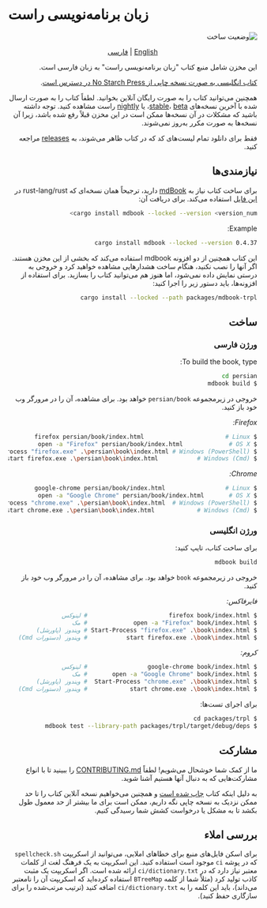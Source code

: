 
# زبان برنامه‌نویسی راست

<div dir="rtl">

![وضعیت ساخت](https://github.com/rust-lang/book/workflows/CI/badge.svg)

<p style="text-align:center;">
<a href="README-EN.md">English</a> | <a href="README.md">فارسی</a>
</p>

این مخزن شامل منبع کتاب "زبان برنامه‌نویسی راست" به زبان فارسی است.

[کتاب انگلیسی به صورت نسخه چاپی از No Starch Press در دسترس است][nostarch].

[nostarch]: https://nostarch.com/rust-programming-language-2nd-edition

همچنین می‌توانید کتاب را به صورت رایگان آنلاین بخوانید. لطفاً کتاب را به صورت ارسال شده با آخرین نسخه‌های [stable]، [beta]، یا [nightly] راست مشاهده کنید. توجه داشته باشید که مشکلات در آن نسخه‌ها ممکن است در این مخزن قبلاً رفع شده باشد، زیرا آن نسخه‌ها به صورت مکرر به‌روز نمی‌شوند.

[stable]: https://doc.rust-lang.org/stable/book/
[beta]: https://doc.rust-lang.org/beta/book/
[nightly]: https://doc.rust-lang.org/nightly/book/

فقط برای دانلود تمام لیست‌های کد که در کتاب ظاهر می‌شوند، به [releases] مراجعه کنید.

[releases]: https://github.com/drunkleen/rust-book-persian/releases

## نیازمندی‌ها

برای ساخت کتاب نیاز به [mdBook] دارید، ترجیحاً همان نسخه‌ای که rust-lang/rust در [این فایل][rust-mdbook] استفاده می‌کند. برای دریافت آن:

[mdBook]: https://github.com/rust-lang/mdBook
[rust-mdbook]: https://github.com/rust-lang/rust/blob/master/src/tools/rustbook/Cargo.toml

```bash
cargo install mdbook --locked --version <version_num>
```
Example:

```bash
cargo install mdbook --locked --version 0.4.37
```

این کتاب همچنین از دو افزونه mdbook استفاده می‌کند که بخشی از این مخزن هستند. اگر آنها را نصب نکنید، هنگام ساخت هشدارهایی مشاهده خواهید کرد و خروجی به درستی نمایش داده نمی‌شود، اما هنوز هم می‌توانید کتاب را بسازید. برای استفاده از افزونه‌ها، باید دستور زیر را اجرا کنید:

```bash
cargo install --locked --path packages/mdbook-trpl
```

## ساخت

### ورژن فارسی

To build the book, type:

```bash
cd persian
$ mdbook build
```


خروجی در زیرمجموعه `persian/book` خواهد بود. برای مشاهده، آن را در مرورگر وب خود باز کنید.

_Firefox:_

```bash
$ firefox persian/book/index.html                       # Linux
$ open -a "Firefox" persian/book/index.html             # OS X
$ Start-Process "firefox.exe" .\persian\book\index.html # Windows (PowerShell)
$ start firefox.exe .\persian\book\index.html           # Windows (Cmd)
```

_Chrome:_

```bash
$ google-chrome persian/book/index.html                 # Linux
$ open -a "Google Chrome" persian/book/index.html       # OS X
$ Start-Process "chrome.exe" .\persian\book\index.html  # Windows (PowerShell)
$ start chrome.exe .\persian\book\index.html            # Windows (Cmd)
```

### ورژن انگلیسی

برای ساخت کتاب، تایپ کنید:

```bash
mdbook build
```

خروجی در زیرمجموعه `book` خواهد بود. برای مشاهده، آن را در مرورگر وب خود باز کنید.

_فایرفاکس:_

```bash
$ firefox book/index.html                       # لینوکس
$ open -a "Firefox" book/index.html             # مک
$ Start-Process "firefox.exe" .\book\index.html # ویندوز (پاورشل)
$ start firefox.exe .\book\index.html           # ویندوز (دستورات Cmd)
```

_کروم:_

```bash
$ google-chrome book/index.html                 # لینوکس
$ open -a "Google Chrome" book/index.html       # مک
$ Start-Process "chrome.exe" .\book\index.html  # ویندوز (پاورشل)
$ start chrome.exe .\book\index.html            # ویندوز (دستورات Cmd)
```

برای اجرای تست‌ها:

```bash
$ cd packages/trpl
$ mdbook test --library-path packages/trpl/target/debug/deps
```
## مشارکت

ما از کمک شما خوشحال می‌شویم! لطفاً [CONTRIBUTING.md][contrib] را ببینید تا با انواع مشارکت‌هایی که به دنبال آنها هستیم آشنا شوید.

[contrib]: https://github.com/drunkleen/rust-book-persian/blob/main/CONTRIBUTING.md

به دلیل اینکه کتاب [چاپ شده است][nostarch] و همچنین می‌خواهیم نسخه آنلاین کتاب را تا حد ممکن نزدیک به نسخه چاپی نگه داریم، ممکن است برای ما بیشتر از حد معمول طول بکشد تا به مشکل یا درخواست کشش شما رسیدگی کنیم.

## بررسی املاء

برای اسکن فایل‌های منبع برای خطاهای املایی، می‌توانید از اسکریپت `spellcheck.sh` که در پوشه `ci` موجود است استفاده کنید. این اسکریپت به یک فرهنگ لغت از کلمات معتبر نیاز دارد که در `ci/dictionary.txt` ارائه شده است. اگر اسکریپت یک مثبت کاذب تولید کرد (مثلاً شما از کلمه `BTreeMap` استفاده کرده‌اید که اسکریپت آن را نامعتبر می‌داند)، باید این کلمه را به `ci/dictionary.txt` اضافه کنید (ترتیب مرتب‌شده را برای سازگاری حفظ کنید).

</div>